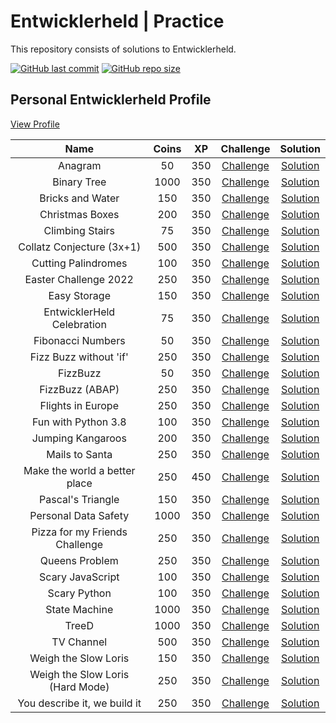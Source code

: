 # Entwicklerheld | Practice

This repository consists of solutions to Entwicklerheld.

[![GitHub last commit](https://img.shields.io/github/last-commit/hypntc/Entwicklerheld)](https://github.com/hypntc/Entwicklerheld/commits/main)
[![GitHub repo size](https://img.shields.io/github/repo-size/hypntc/Entwicklerheld)](https://github.com/hypntc/Entwicklerheld/archive/main.zip)

## Personal Entwicklerheld Profile

[View Profile](https://platform.entwicklerheld.de/publicprofile/68b5d2b15f8aae485da369d53e2bb3bf)

| Name | Coins | XP | Challenge | Solution |
| :-------------: | :-------------: | :-------------: | :-------------: | :-------------:
| Anagram | 50 | 350 | [Challenge](https://platform.entwicklerheld.de/challenge/anagram?technology=python) | [Solution](/Anagram/) |
| Binary Tree | 1000 | 350 | [Challenge](https://platform.entwicklerheld.de/challenge/binary-tree?technology=javascript) | [Solution](/Binary%20Tree/) |
| Bricks and Water | 150 | 350 | [Challenge](https://platform.entwicklerheld.de/challenge/bricks-and-water?technology=python) | [Solution](/Bricks%20and%20Water/) |
| Christmas Boxes | 200 | 350 | [Challenge](https://platform.entwicklerheld.de/challenge/christmas-boxes?technology=csharp) | [Solution](/Christmas%20Boxes/) |
| Climbing Stairs | 75 | 350 | [Challenge](https://platform.entwicklerheld.de/challenge/climbing-stairs?technology=python) | [Solution](/Climbing%20Stairs/) |
| Collatz Conjecture (3x+1) | 500 | 350 | [Challenge](https://platform.entwicklerheld.de/challenge/collatz-conjecture-3x1?technology=csharp) | [Solution](/Collatz%20Conjecture%20(3x%2B1)/) |
| Cutting Palindromes | 100 | 350 | [Challenge](https://platform.entwicklerheld.de/challenge/cutting-palindromes?technology=python) | [Solution](/Cutting%20Palindromes/) |
| Easter Challenge 2022 | 250 | 350 | [Challenge](https://platform.entwicklerheld.de/challenge/easter-challenge-2022?technology=java) | [Solution](/Easter%20Challenge%202022/) |
| Easy Storage | 150 | 350 | [Challenge](https://platform.entwicklerheld.de/challenge/easy-storage?technology=java) | [Solution](/Easy%20Storage/) |
| EntwicklerHeld Celebration | 75 | 350 | [Challenge](https://platform.entwicklerheld.de/challenge/entwicklerheld-celebration?technology=python) | [Solution](/EntwicklerHeld%20Celebration/) |
| Fibonacci Numbers | 50 | 350 | [Challenge](https://platform.entwicklerheld.de/challenge/fibonacci-numbers?technology=python) | [Solution](/Fibonacci%20Numbers/) |
| Fizz Buzz without 'if' | 250 | 350 | [Challenge](https://platform.entwicklerheld.de/challenge/fizz-buzz-without-if?technology=python) | [Solution](/Fizz%20Buzz%20without%20'if'/) |
| FizzBuzz | 50 | 350 | [Challenge](https://platform.entwicklerheld.de/challenge/fizzbuzz?technology=python) | [Solution](/FizzBuzz/) |
| FizzBuzz (ABAP) | 250 | 350 | [Challenge](https://platform.entwicklerheld.de/challenge/fizzbuzz-abap?technology=abap) | [Solution](/FizzBuzz%20(ABAP)/) |
| Flights in Europe | 250 | 350 | [Challenge](https://platform.entwicklerheld.de/challenge/flights-in-europe?technology=java) | [Solution](/Flights%20in%20Europe/) |
| Fun with Python 3.8 | 100 | 350 | [Challenge](https://platform.entwicklerheld.de/challenge/fun-with-python-38?technology=python) | [Solution](/Fun%20with%20Python%203.8/) |
| Jumping Kangaroos | 200 | 350 | [Challenge](https://platform.entwicklerheld.de/challenge/jumping-kangaroos?technology=cpp) | [Solution](/Jumping%20Kangaroos/) |
| Mails to Santa | 250 | 350 | [Challenge](https://platform.entwicklerheld.de/challenge/mails-to-santa?technology=python) | [Solution](/Mails%20to%20Santa/) |
| Make the world a better place | 250 | 450 | [Challenge](https://platform.entwicklerheld.de/challenge/make-the-world-a-better-place?technology=java) | [Solution](/Make%20the%20world%20a%20better%20place/) |
| Pascal's Triangle | 150 | 350 | [Challenge](https://platform.entwicklerheld.de/challenge/pascals-triangle?technology=python) | [Solution](/Pascal's%20Triangle/) |
| Personal Data Safety | 1000 | 350 | [Challenge](https://platform.entwicklerheld.de/challenge/personal-data-safety?technology=php) | [Solution](/Personal%20Data%20Safety/) |
| Pizza for my Friends Challenge | 250 | 350 | [Challenge](https://platform.entwicklerheld.de/challenge/pizza-for-my-friends-challenge?technology=javascript%2Breact) | [Solution](/Pizza%20for%20my%20Friends%20Challenge/) |
| Queens Problem | 250 | 350 | [Challenge](https://platform.entwicklerheld.de/challenge/queens-problem?technology=java) | [Solution](/Queens%20Problem/) |
| Scary JavaScript | 100 | 350 | [Challenge](https://platform.entwicklerheld.de/challenge/scary-javascript?technology=javascript) | [Solution](/Scary%20JavaScript/) |
| Scary Python | 100 | 350 | [Challenge](https://platform.entwicklerheld.de/challenge/scary-python?technology=python) | [Solution](/Scary%20Python/) |
| State Machine | 1000 | 350 | [Challenge](https://platform.entwicklerheld.de/challenge/state-machine?technology=java) | [Solution](/State%20Machine/) |
| TreeD | 1000 | 350 | [Challenge](https://platform.entwicklerheld.de/challenge/treed?technology=java) | [Solution](/TreeD/) |
| TV Channel | 500 | 350 | [Challenge](https://platform.entwicklerheld.de/challenge/tv-channel?technology=javascript) | [Solution](/TV%20Channel/) |
| Weigh the Slow Loris | 150 | 350 | [Challenge](https://platform.entwicklerheld.de/challenge/weigh-the-slow-loris?technology=java) | [Solution](/Weigh%20the%20Slow%20Loris/) |
| Weigh the Slow Loris (Hard Mode) | 250 | 350 | [Challenge](https://platform.entwicklerheld.de/challenge/weigh-the-slow-loris-hard-mode?technology=java) | [Solution](//Weigh%20the%20Slow%20Loris%20(Hard%20Mode)/) |
| You describe it, we build it | 250 | 350 | [Challenge](https://platform.entwicklerheld.de/challenge/you-describe-it-we-build-it?technology=dockerfile) | [Solution](/You%20describe%20it%2C%20we%20build%20it/) |